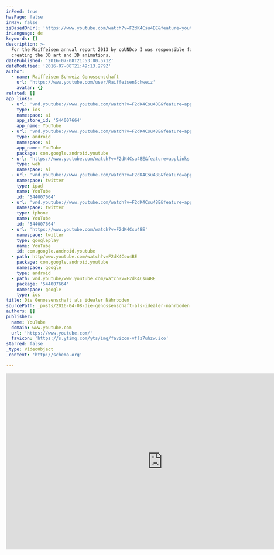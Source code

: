 ```yaml
---
inFeed: true
hasPage: false
inNav: false
isBasedOnUrl: 'https://www.youtube.com/watch?v=F2dK4Csu4BE&feature=youtu.be'
inLanguage: de
keywords: []
description: >-
  For the Raiffeisen annual report 2013 by coUNDco I was responsible for
  creating the 3D art and 3D animations.
datePublished: '2016-07-08T21:53:00.571Z'
dateModified: '2016-07-08T21:49:13.279Z'
author:
  - name: Raiffeisen Schweiz Genossenschaft
    url: 'https://www.youtube.com/user/RaiffeisenSchweiz'
    avatar: {}
related: []
app_links:
  - url: 'vnd.youtube://www.youtube.com/watch?v=F2dK4Csu4BE&feature=applinks'
    type: ios
    namespace: ai
    app_store_id: '544007664'
    app_name: YouTube
  - url: 'vnd.youtube://www.youtube.com/watch?v=F2dK4Csu4BE&feature=applinks'
    type: android
    namespace: ai
    app_name: YouTube
    package: com.google.android.youtube
  - url: 'https://www.youtube.com/watch?v=F2dK4Csu4BE&feature=applinks'
    type: web
    namespace: ai
  - url: 'vnd.youtube://www.youtube.com/watch?v=F2dK4Csu4BE&feature=applinks'
    namespace: twitter
    type: ipad
    name: YouTube
    id: '544007664'
  - url: 'vnd.youtube://www.youtube.com/watch?v=F2dK4Csu4BE&feature=applinks'
    namespace: twitter
    type: iphone
    name: YouTube
    id: '544007664'
  - url: 'https://www.youtube.com/watch?v=F2dK4Csu4BE'
    namespace: twitter
    type: googleplay
    name: YouTube
    id: com.google.android.youtube
  - path: http/www.youtube.com/watch?v=F2dK4Csu4BE
    package: com.google.android.youtube
    namespace: google
    type: android
  - path: vnd.youtube/www.youtube.com/watch?v=F2dK4Csu4BE
    package: '544007664'
    namespace: google
    type: ios
title: Die Genossenschaft als idealer Nährboden
sourcePath: _posts/2016-04-08-die-genossenschaft-als-idealer-nahrboden.md
authors: []
publisher:
  name: YouTube
  domain: www.youtube.com
  url: 'https://www.youtube.com/'
  favicon: 'https://s.ytimg.com/yts/img/favicon-vflz7uhzw.ico'
starred: false
_type: VideoObject
_context: 'http://schema.org'

---
```

<iframe src="https://cdn.embedly.com/widgets/media.html?src=https%3A%2F%2Fwww.youtube.com%2Fembed%2FF2dK4Csu4BE%3Ffeature%3Doembed&amp;url=https%3A%2F%2Fwww.youtube.com%2Fwatch%3Fv%3DF2dK4Csu4BE%26feature%3Dyoutu.be&amp;image=https%3A%2F%2Fi.ytimg.com%2Fvi%2FF2dK4Csu4BE%2Fhqdefault.jpg&amp;key=b7d04c9b404c499eba89ee7072e1c4f7&amp;type=text%2Fhtml&amp;schema=youtube" width="854" height="480" scrolling="no" frameborder="0" allowfullscreen="allowfullscreen" style=""></iframe>